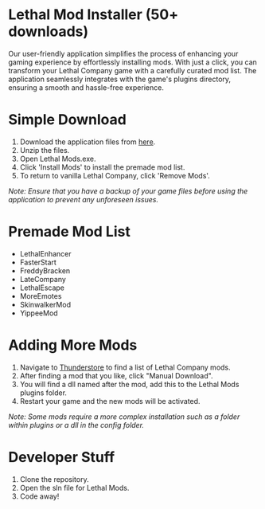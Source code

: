 # Lethal Mod Installer (50+ downloads)
Our user-friendly application simplifies the process of enhancing your gaming experience by effortlessly installing mods. 
With just a click, you can transform your Lethal Company game with a carefully curated mod list. 
The application seamlessly integrates with the game's plugins directory, ensuring a smooth and hassle-free experience.

# Simple Download
1. Download the application files from [here](https://www.mediafire.com/file/iundn83fzcd3c5d/Lethal+Mods.rar/file).
2. Unzip the files.
3. Open Lethal Mods.exe.
4. Click 'Install Mods' to install the premade mod list.
5. To return to vanilla Lethal Company, click 'Remove Mods'.

*Note: Ensure that you have a backup of your game files before using the application to prevent any unforeseen issues.*

# Premade Mod List
- LethalEnhancer
- FasterStart
- FreddyBracken
- LateCompany
- LethalEscape
- MoreEmotes
- SkinwalkerMod
- YippeeMod

# Adding More Mods
1. Navigate to [Thunderstore](https://thunderstore.io/c/lethal-company/) to find a list of Lethal Company mods.
2. After finding a mod that you like, click "Manual Download".
3. You will find a dll named after the mod, add this to the Lethal Mods plugins folder.
4. Restart your game and the new mods will be activated.

*Note: Some mods require a more complex installation such as a folder within plugins or a dll in the config folder.*

# Developer Stuff
1. Clone the repository.
2. Open the sln file for Lethal Mods.
3. Code away!

